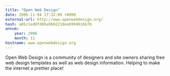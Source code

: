 ```yaml
---
title: "Open Web Design"
date: 2006-11-04 17:32:09 +0000
external-url: http://www.openwebdesign.org/
hash: a85c1ed8fd86a9692218eab994616b7b
annum:
    year: 2006
    month: 11
hostname: www.openwebdesign.org
---
```


Open Web Design is a community of designers and site owners sharing free web design templates as well as web design information. Helping to make the internet a prettier place!
